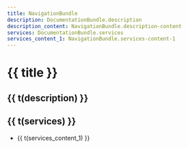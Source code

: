```yaml
---
title: NavigationBundle
description: DocumentationBundle.description
description_content: NavigationBundle.description-content
services: DocumentationBundle.services
services_content_1: NavigationBundle.services-content-1
---
```


# {{ title }}

## {{ t(description) }}

<p v-html="t(description_content)" />

## {{ t(services) }}

- {{ t(services_content_1) }}

<script setup lang="ts">
import { useI18n } from 'vue-i18n'

const { t } = useI18n()
</script>
